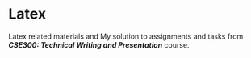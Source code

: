 # Latex

Latex related materials and My solution to assignments and tasks from ***CSE300: Technical Writing and Presentation*** course.